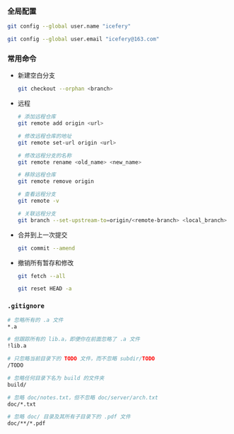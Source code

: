 ### 全局配置

```bash
git config --global user.name "icefery"

git config --global user.email "icefery@163.com"
```

### 常用命令

-   新建空白分支

    ```bash
    git checkout --orphan <branch>
    ```

-   远程

    ```bash
    # 添加远程仓库
    git remote add origin <url>

    # 修改远程仓库的地址
    git remote set-url origin <url>

    # 修改远程分支的名称
    git remote rename <old_name> <new_name>

    # 移除远程仓库
    git remote remove origin

    # 查看远程分支
    git remote -v

    # 关联远程分支
    git branch --set-upstream-to=origin/<remote-branch> <local_branch>
    ```

-   合并到上一次提交

    ```bash
    git commit --amend
    ```

-   撤销所有暂存和修改

    ```bash
    git fetch --all

    git reset HEAD -a
    ```

### `.gitignore`

```bash
# 忽略所有的 .a 文件
*.a

# 但跟踪所有的 lib.a，即便你在前面忽略了 .a 文件
!lib.a

# 只忽略当前目录下的 TODO 文件，而不忽略 subdir/TODO
/TODO

# 忽略任何目录下名为 build 的文件夹
build/

# 忽略 doc/notes.txt，但不忽略 doc/server/arch.txt
doc/*.txt

# 忽略 doc/ 目录及其所有子目录下的 .pdf 文件
doc/**/*.pdf
```
